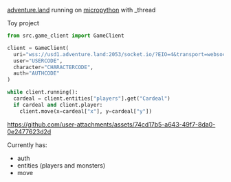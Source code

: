 [adventure.land](https://adventure.land/) running on [micropython](https://github.com/micropython/micropython) with _thread

Toy project

```py
from src.game_client import GameClient

client = GameClient(
  uri="wss://usd1.adventure.land:2053/socket.io/?EIO=4&transport=websocket",
  user="USERCODE",
  character="CHARACTERCODE",
  auth="AUTHCODE"
)

while client.running():
  cardeal = client.entities["players"].get("Cardeal")
  if cardeal and client.player:
    client.move(x=cardeal["x"], y=cardeal["y"])
```

https://github.com/user-attachments/assets/74cd17b5-a643-49f7-8da0-0e2477623d2d

Currently has:
- auth
- entities (players and monsters)
- move
